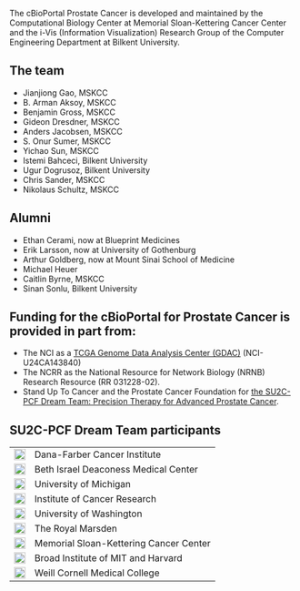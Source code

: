 The cBioPortal Prostate Cancer is developed and maintained by the Computational Biology Center at Memorial Sloan-Kettering Cancer Center and the i-Vis (Information Visualization) Research Group of the Computer Engineering Department at Bilkent University.

## The team

 * Jianjiong Gao, MSKCC
 * B. Arman Aksoy, MSKCC
 * Benjamin Gross, MSKCC
 * Gideon Dresdner, MSKCC
 * Anders Jacobsen, MSKCC
 * S. Onur Sumer, MSKCC
 * Yichao Sun, MSKCC
 * Istemi Bahceci, Bilkent University
 * Ugur Dogrusoz, Bilkent University
 * Chris Sander, MSKCC
 * Nikolaus Schultz, MSKCC
 
## Alumni

 * Ethan Cerami, now at Blueprint Medicines
 * Erik Larsson, now at University of Gothenburg
 * Arthur Goldberg, now at Mount Sinai School of Medicine
 * Michael Heuer
 * Caitlin Byrne, MSKCC
 * Sinan Sonlu, Bilkent University

## Funding for the cBioPortal for Prostate Cancer is provided in part from:

 * The NCI as a [TCGA Genome Data Analysis Center (GDAC)](http://tcga.cancer.gov/wwd/program/research_network/gdac.asp) (NCI-U24CA143840) 
 * The NCRR as the National Resource for Network Biology (NRNB) Research Resource (RR 031228-02).
 * Stand Up To Cancer and the Prostate Cancer Foundation for [the SU2C-PCF Dream Team: Precision Therapy for Advanced Prostate Cancer](http://www.standup2cancer.org/dream_teams/view/precision_therapy_for_advanced_prostate_cancer). 


## SU2C-PCF Dream Team participants

<table border='0px'>
<tr valign='middle'><td><img src='images/institutes/DFCI.gif' height='20px' width='20px'></td><td>Dana-Farber Cancer Institute</td></tr>
<tr valign='middle'><td><img src='images/institutes/BIDMC.gif' height='20px' width='20px'></td><td>Beth Israel Deaconess Medical Center</td></tr>
<tr valign='middle'><td><img src='images/institutes/UM.jpg' height='20px' width='20px'></td><td>University of Michigan</td></tr>
<tr valign='middle'><td><img src='images/institutes/ICR.jpg' height='20px' width='20px'></td><td>Institute of Cancer Research</td></tr>
<tr valign='middle'><td><img src='images/institutes/UW.jpg' height='20px' width='20px'></td><td>University of Washington</td></tr>
<tr valign='middle'><td><img src='images/institutes/RM.png' height='20px' width='20px'></td><td>The Royal Marsden</td></tr>
<tr valign='middle'><td><img src='images/institutes/MSKCC.jpg' height='20px' width='20px'></td><td>Memorial Sloan-Kettering Cancer Center</td></tr>
<tr valign='middle'><td><img src='images/institutes/Broad.jpg' height='20px' width='20px'></td><td>Broad Institute of MIT and Harvard</td></tr>
<tr valign='middle'><td><img src='images/institutes/WC.jpg' height='20px' width='20px'></td><td>Weill Cornell Medical College</td></tr>
</table>
